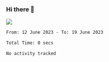 ### Hi there 👋️

![](https://komarev.com/ghpvc/?username=Loner1024)

<!--START_SECTION:waka-->

```txt
From: 12 June 2023 - To: 19 June 2023

Total Time: 0 secs

No activity tracked
```

<!--END_SECTION:waka-->



